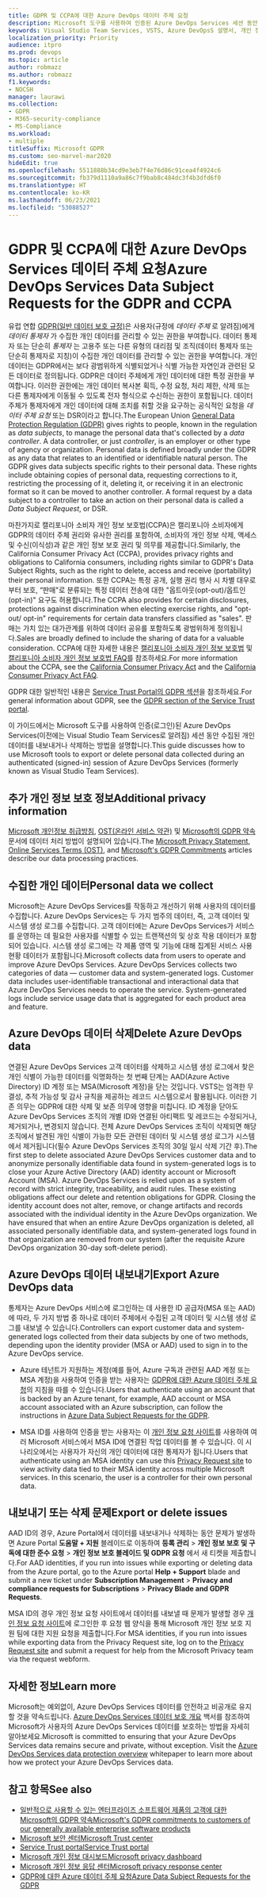 ```yaml
---
title: GDPR 및 CCPA에 대한 Azure DevOps 데이터 주체 요청
description: Microsoft 도구를 사용하여 인증된 Azure DevOps Services 세션 동안 수집된 개인 데이터를 내보내거나 삭제하는 방법을 알아봅니다.
keywords: Visual Studio Team Services, VSTS, Azure DevOpsS 설명서, 개인 정보, GDPR, CCPA
localization_priority: Priority
audience: itpro
ms.prod: devops
ms.topic: article
author: robmazz
ms.author: robmazz
f1.keywords:
- NOCSH
manager: laurawi
ms.collection:
- GDPR
- M365-security-compliance
- MS-Compliance
ms.workload:
- multiple
titleSuffix: Microsoft GDPR
ms.custom: seo-marvel-mar2020
hideEdit: true
ms.openlocfilehash: 5511888b34cd9e3eb7f4e76d86c91cea4f4924c6
ms.sourcegitcommit: fb379d1110a9a86c7f9bab8c484dc3f4b3dfd6f0
ms.translationtype: HT
ms.contentlocale: ko-KR
ms.lasthandoff: 06/23/2021
ms.locfileid: "53088527"
---
```

# <a name="azure-devops-services-data-subject-requests-for-the-gdpr-and-ccpa"></a><span data-ttu-id="17029-104">GDPR 및 CCPA에 대한 Azure DevOps Services 데이터 주체 요청</span><span class="sxs-lookup"><span data-stu-id="17029-104">Azure DevOps Services Data Subject Requests for the GDPR and CCPA</span></span>

<span data-ttu-id="17029-p101">유럽 연합 [GDPR(일반 데이터 보호 규정)](https://ec.europa.eu/justice/data-protection/reform/index_en.htm)은 사용자(규정에 *데이터 주체* 로 알려짐)에게 *데이터 통제자* 가 수집한 개인 데이터를 관리할 수 있는 권한을 부여합니다. 데이터 통제자 또는 단순히 *통제자* 는 고용주 또는 다른 유형의 대리점 및 조직(데이터 통제자 또는 단순히 통제자로 지칭)이 수집한 개인 데이터를 관리할 수 있는 권한을 부여합니다. 개인 데이터는 GDPR에서는 보다 광범위하게 식별되었거나 식별 가능한 자연인과 관련된 모든 데이터로 정의됩니다. GDPR은 데이터 주체에게 개인 데이터에 대한 특정 권한을 부여합니다. 이러한 권한에는 개인 데이터 복사본 획득, 수정 요청, 처리 제한, 삭제 또는 다른 통제자에게 이동될 수 있도록 전자 형식으로 수신하는 권한이 포함됩니다. 데이터 주체가 통제자에게 개인 데이터에 대해 조치를 취할 것을 요구하는 공식적인 요청을 *데이터 주체 요청* 또는 DSR이라고 합니다.</span><span class="sxs-lookup"><span data-stu-id="17029-p101">The European Union [General Data Protection Regulation (GDPR)](https://ec.europa.eu/justice/data-protection/reform/index_en.htm) gives rights to people, known in the regulation as *data subjects*, to manage the personal data that's collected by a *data controller*. A data controller, or just *controller*, is an employer or other type of agency or organization. Personal data is defined broadly under the GDPR as any data that relates to an identified or identifiable natural person. The GDPR gives data subjects specific rights to their personal data. These rights include obtaining copies of personal data, requesting corrections to it, restricting the processing of it, deleting it, or receiving it in an electronic format so it can be moved to another controller. A formal request by a data subject to a controller to take an action on their personal data is called a *Data Subject Request*, or DSR.</span></span>

<span data-ttu-id="17029-111">마찬가지로 캘리포니아 소비자 개인 정보 보호법(CCPA)은 캘리포니아 소비자에게 GDPR의 데이터 주체 권리와 유사한 권리를 포함하여, 소비자의 개인 정보 삭제, 액세스 및 수신(이식성)과 같은 개인 정보 보호 권리 및 의무를 제공합니다.</span><span class="sxs-lookup"><span data-stu-id="17029-111">Similarly, the California Consumer Privacy Act (CCPA), provides privacy rights and obligations to California consumers, including rights similar to GDPR's Data Subject Rights, such as the right to delete, access and receive (portability) their personal information.</span></span>  <span data-ttu-id="17029-112">또한 CCPA는 특정 공개, 실행 권리 행사 시 차별 대우로부터 보호, “판매"로 분류되는 특정 데이터 전송에 대한 "옵트아웃(opt-out)/옵트인(opt-in)" 요구도 허용합니다.</span><span class="sxs-lookup"><span data-stu-id="17029-112">The CCPA also provides for certain disclosures, protections against discrimination when electing exercise rights, and "opt-out/ opt-in" requirements for certain data transfers classified as "sales".</span></span> <span data-ttu-id="17029-113">판매는 가치 있는 대가관계를 위하여 데이터 공유를 포함하도록 광범위하게 정의됩니다.</span><span class="sxs-lookup"><span data-stu-id="17029-113">Sales are broadly defined to include the sharing of data for a valuable consideration.</span></span> <span data-ttu-id="17029-114">CCPA에 대한 자세한 내용은 [캘리포니아 소비자 개인 정보 보호법](offering-ccpa.md) 및 [캘리포니아 소비자 개인 정보 보호법 FAQ](ccpa-faq.md)를 참조하세요.</span><span class="sxs-lookup"><span data-stu-id="17029-114">For more information about the CCPA, see the [California Consumer Privacy Act](offering-ccpa.md) and the [California Consumer Privacy Act FAQ](ccpa-faq.md).</span></span>

<span data-ttu-id="17029-115">GDPR 대한 일반적인 내용은 [Service Trust Portal의 GDPR 섹션](https://servicetrust.microsoft.com/ViewPage/GDPRGetStarted)을 참조하세요.</span><span class="sxs-lookup"><span data-stu-id="17029-115">For general information about GDPR, see the [GDPR section of the Service Trust portal](https://servicetrust.microsoft.com/ViewPage/GDPRGetStarted).</span></span>

<span data-ttu-id="17029-116">이 가이드에서는 Microsoft 도구를 사용하여 인증(로그인)된 Azure DevOps Services(이전에는 Visual Studio Team Services로 알려짐) 세션 동안 수집된 개인 데이터를 내보내거나 삭제하는 방법을 설명합니다.</span><span class="sxs-lookup"><span data-stu-id="17029-116">This guide discusses how to use Microsoft tools to export or delete personal data collected during an authenticated (signed-in) session of Azure DevOps Services (formerly known as Visual Studio Team Services).</span></span>

## <a name="additional-privacy-information"></a><span data-ttu-id="17029-117">추가 개인 정보 보호 정보</span><span class="sxs-lookup"><span data-stu-id="17029-117">Additional privacy information</span></span>

<span data-ttu-id="17029-118">[Microsoft 개인정보 취급방침](https://privacy.microsoft.com/privacystatement), [OST(온라인 서비스 약관)](https://www.microsoft.com/licensing/product-licensing/products.aspx) 및 [Microsoft의 GDPR 약속](/legal/gdpr) 문서에 데이터 처리 방법이 설명되어 있습니다.</span><span class="sxs-lookup"><span data-stu-id="17029-118">The [Microsoft Privacy Statement](https://privacy.microsoft.com/privacystatement), [Online Services Terms (OST)](https://www.microsoft.com/licensing/product-licensing/products.aspx), and [Microsoft's GDPR Commitments](/legal/gdpr) articles describe our data processing practices.</span></span>

## <a name="personal-data-we-collect"></a><span data-ttu-id="17029-119">수집한 개인 데이터</span><span class="sxs-lookup"><span data-stu-id="17029-119">Personal data we collect</span></span>

<span data-ttu-id="17029-p103">Microsoft는 Azure DevOps Services를 작동하고 개선하기 위해 사용자의 데이터를 수집합니다. Azure DevOps Services는 두 가지 범주의 데이터, 즉, 고객 데이터 및 시스템 생성 로그를 수집합니다. 고객 데이터에는 Azure DevOps Services가 서비스를 운영하는 데 필요한 사용자를 식별할 수 있는 트랜잭션의 및 상호 작용 데이터가 포함되어 있습니다. 시스템 생성 로그에는 각 제품 영역 및 기능에 대해 집계된 서비스 사용 현황 데이터가 포함됩니다.</span><span class="sxs-lookup"><span data-stu-id="17029-p103">Microsoft collects data from users to operate and improve Azure DevOps Services. Azure DevOps Services collects two categories of data — customer data and system-generated logs. Customer data includes user-identifiable transactional and interactional data that Azure DevOps Services needs to operate the service. System-generated logs include service usage data that is aggregated for each product area and feature.</span></span>

## <a name="delete-azure-devops-data"></a><span data-ttu-id="17029-124">Azure DevOps 데이터 삭제</span><span class="sxs-lookup"><span data-stu-id="17029-124">Delete Azure DevOps data</span></span>

<span data-ttu-id="17029-p104">연결된 Azure DevOps Services 고객 데이터를 삭제하고 시스템 생성 로그에서 찾은 개인 식별이 가능한 데이터를 익명화하는 첫 번째 단계는 AAD(Azure Active Directory) ID 계정 또는 MSA(Microsoft 계정)을 닫는 것입니다. VSTS는 엄격한 무결성, 추적 가능성 및 감사 규칙을 제공하는 레코드 시스템으로서 활용됩니다. 이러한 기존 의무는 GDPR에 대한 삭제 및 보존 의무에 영향을 미칩니다. ID 계정을 닫아도 Azure DevOps Services 조직의 개별 ID와 연결된 아티팩트 및 레코드는 수정되거나, 제거되거나, 변경되지 않습니다. 전체 Azure DevOps Services 조직이 삭제되면 해당 조직에서 발견된 개인 식별이 가능한 모든 관련된 데이터 및 시스템 생성 로그가 시스템에서 제거됩니다(필수 Azure DevOps Services 조직의 30일 일시 삭제 기간 후).</span><span class="sxs-lookup"><span data-stu-id="17029-p104">The first step to delete associated Azure DevOps Services customer data and to anonymize personally identifiable data found in system-generated logs is to close your Azure Active Directory (AAD) identity account or Microsoft Account (MSA). Azure DevOps Services is relied upon as a system of record with strict integrity, traceability, and audit rules. These existing obligations affect our delete and retention obligations for GDPR. Closing the identity account does not alter, remove, or change artifacts and records associated with the individual identity in the Azure DevOps organization. We have ensured that when an entire Azure DevOps organization is deleted, all associated personally identifiable data, and system-generated logs found in that organization are removed from our system (after the requisite Azure DevOps organization 30-day soft-delete period).</span></span>

## <a name="export-azure-devops-data"></a><span data-ttu-id="17029-130">Azure DevOps 데이터 내보내기</span><span class="sxs-lookup"><span data-stu-id="17029-130">Export Azure DevOps data</span></span>

<span data-ttu-id="17029-131">통제자는 Azure DevOps 서비스에 로그인하는 데 사용한 ID 공급자(MSA 또는 AAD)에 따라, 두 가지 방법 중 하나로 데이터 주체에서 수집된 고객 데이터 및 시스템 생성 로그를 내보낼 수 있습니다.</span><span class="sxs-lookup"><span data-stu-id="17029-131">Controllers can export customer data and system-generated logs collected from their data subjects by one of two methods, depending upon the identity provider (MSA or AAD) used to sign in to the Azure DevOps service.</span></span>

- <span data-ttu-id="17029-132">Azure 테넌트가 지원하는 계정(예를 들어, Azure 구독과 관련된 AAD 계정 또는 MSA 계정)을 사용하여 인증을 받는 사용자는 [GDPR에 대한 Azure 데이터 주체 요청](gdpr-dsr-azure.md)의 지침을 따를 수 있습니다.</span><span class="sxs-lookup"><span data-stu-id="17029-132">Users that authenticate using an account that is backed by an Azure tenant, for example, AAD account or MSA account associated with an Azure subscription, can follow the instructions in [Azure Data Subject Requests for the GDPR](gdpr-dsr-azure.md).</span></span>

- <span data-ttu-id="17029-p105">MSA ID를 사용하여 인증을 받는 사용자는 이 [개인 정보 요청 사이트](https://www.microsoft.com/concern/privacyrequest-msa)를 사용하여 여러 Microsoft 서비스에서 MSA ID에 연결된 작업 데이터를 볼 수 있습니다. 이 시나리오에서는 사용자가 자신의 개인 데이터에 대한 통제자가 됩니다.</span><span class="sxs-lookup"><span data-stu-id="17029-p105">Users that authenticate using an MSA identity can use this [Privacy Request site](https://www.microsoft.com/concern/privacyrequest-msa) to view activity data tied to their MSA identity across multiple Microsoft services. In this scenario, the user is a controller for their own personal data.</span></span>

## <a name="export-or-delete-issues"></a><span data-ttu-id="17029-135">내보내기 또는 삭제 문제</span><span class="sxs-lookup"><span data-stu-id="17029-135">Export or delete issues</span></span>

<span data-ttu-id="17029-136">AAD ID의 경우, Azure Portal에서 데이터를 내보내거나 삭제하는 동안 문제가 발생하면 Azure Portal **도움말 + 지원** 블레이드로 이동하여 **등록 관리** > **개인 정보 보호 및 구독에 대한 준수 요청** > **개인 정보 보호 블레이드 및 GDPR 요청** 에서 새 티켓을 제출합니다.</span><span class="sxs-lookup"><span data-stu-id="17029-136">For AAD identities, if you run into issues while exporting or deleting data from the Azure portal, go to the Azure portal **Help + Support** blade and submit a new ticket under **Subscription Management** > **Privacy and compliance requests for Subscriptions** > **Privacy Blade and GDPR Requests**.</span></span>

<span data-ttu-id="17029-137">MSA ID의 경우 개인 정보 요청 사이트에서 데이터를 내보낼 때 문제가 발생할 경우 [개인 정보 요청 사이트](https://www.microsoft.com/concern/privacyrequest-msa)에 로그인한 후 요청 웹 양식을 통해 Microsoft 개인 정보 보호 지원 팀에 대한 지원 요청을 제출합니다.</span><span class="sxs-lookup"><span data-stu-id="17029-137">For MSA identities, if you run into issues while exporting data from the Privacy Request site, log on to the [Privacy Request site](https://www.microsoft.com/concern/privacyrequest-msa) and submit a request for help from the Microsoft Privacy team via the request webform.</span></span>

## <a name="learn-more"></a><span data-ttu-id="17029-138">자세한 정보</span><span class="sxs-lookup"><span data-stu-id="17029-138">Learn more</span></span>

<span data-ttu-id="17029-p106">Microsoft는 예외없이, Azure DevOps Services 데이터를 안전하고 비공개로 유지할 것을 약속드립니다. [Azure DevOps Services 데이터 보호 개요](/vsts/articles/team-services-security-whitepaper) 백서를 참조하여 Microsoft가 사용자의 Azure DevOps Services 데이터를 보호하는 방법을 자세히 알아보세요.</span><span class="sxs-lookup"><span data-stu-id="17029-p106">Microsoft is committed to ensuring that your Azure DevOps Services data remains secure and private, without exception. Visit the [Azure DevOps Services data protection overview](/vsts/articles/team-services-security-whitepaper) whitepaper to learn more about how we protect your Azure DevOps Services data.</span></span>

## <a name="see-also"></a><span data-ttu-id="17029-141">참고 항목</span><span class="sxs-lookup"><span data-stu-id="17029-141">See also</span></span>

- [<span data-ttu-id="17029-142">일반적으로 사용할 수 있는 엔터프라이즈 소프트웨어 제품의 고객에 대한 Microsoft의 GDPR 약속</span><span class="sxs-lookup"><span data-stu-id="17029-142">Microsoft's GDPR commitments to customers of our generally available enterprise software products</span></span>](/legal/gdpr)
- [<span data-ttu-id="17029-143">Microsoft 보안 센터</span><span class="sxs-lookup"><span data-stu-id="17029-143">Microsoft Trust center</span></span>](https://www.microsoft.com/trust-center/privacy/gdpr-overview)
- [<span data-ttu-id="17029-144">Service Trust portal</span><span class="sxs-lookup"><span data-stu-id="17029-144">Service Trust portal</span></span>](https://servicetrust.microsoft.com/ViewPage/GDPRGetStarted)
- [<span data-ttu-id="17029-145">Microsoft 개인 정보 대시보드</span><span class="sxs-lookup"><span data-stu-id="17029-145">Microsoft privacy dashboard</span></span>](https://account.microsoft.com/privacy)
- [<span data-ttu-id="17029-146">Microsoft 개인 정보 응답 센터</span><span class="sxs-lookup"><span data-stu-id="17029-146">Microsoft privacy response center</span></span>](https://aka.ms/userprivacysite)
- [<span data-ttu-id="17029-147">GDPR에 대한 Azure 데이터 주체 요청</span><span class="sxs-lookup"><span data-stu-id="17029-147">Azure Data Subject Requests for the GDPR</span></span>](gdpr-dsr-azure.md)

